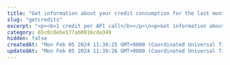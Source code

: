 ```yaml
---
title: "Get information about your credit consumption for the last month"
slug: "getcredits"
excerpt: "<p><b>1 credit per API call</b></p>\n<p>Get information about your credit consumption for the last month (used credits per day).</p>"
category: 65c0c8ebe177ab0016cda349
hidden: false
createdAt: "Mon Feb 05 2024 11:39:25 GMT+0000 (Coordinated Universal Time)"
updatedAt: "Mon Feb 05 2024 11:39:26 GMT+0000 (Coordinated Universal Time)"
---
```

